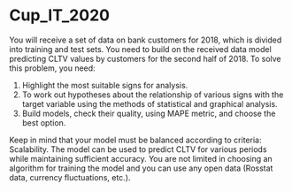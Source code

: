 # Cup_IT_2020
You will receive a set of data on bank customers for 2018, which is divided into training and test sets. You need to build on the received data model predicting CLTV values by customers for the second half of 2018. To solve this problem, you need:
1. Highlight the most suitable signs for analysis.
2. To work out hypotheses about the relationship of various signs with the target variable using the methods of statistical and graphical analysis.
3. Build models, check their quality, using MAPE metric, and choose the best option.


Keep in mind that your model must be balanced according to criteria: Scalability. The model can be used to predict CLTV for various periods while maintaining sufficient accuracy. You are not limited in choosing an algorithm for training the model and you can use any open data (Rosstat data, currency fluctuations, etc.).
